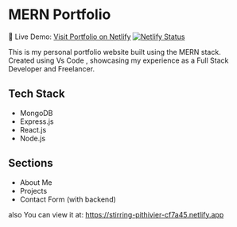 # MERN Portfolio

🔗 Live Demo: [Visit Portfolio on Netlify](https://your-netlify-link.netlify.app)
[![Netlify Status](https://api.netlify.com/api/v1/badges/8a2b5925-fcb9-4e56-9115-da315525de46/deploy-status)](https://app.netlify.com/projects/stirring-pithivier-cf7a45/deploys)

This is my personal portfolio website built using the MERN stack.  
Created using Vs Code , showcasing my experience as a Full Stack Developer and Freelancer.

## Tech Stack
- MongoDB
- Express.js
- React.js
- Node.js

## Sections
- About Me
- Projects
- Contact Form (with backend)

also You can view it at: https://stirring-pithivier-cf7a45.netlify.app
